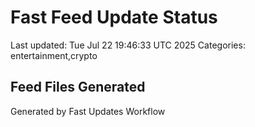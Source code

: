 # Fast Feed Update Status
Last updated: Tue Jul 22 19:46:33 UTC 2025
Categories: entertainment,crypto

## Feed Files Generated

Generated by Fast Updates Workflow
